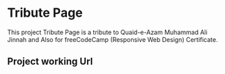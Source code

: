 # Tribute Page

This project Tribute Page is a tribute to Quaid-e-Azam Muhammad Ali Jinnah and Also for freeCodeCamp (Responsive Web Design) Certificate.

## Project working Url

